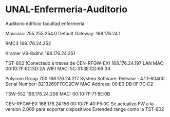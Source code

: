 # UNAL-Enfermeria-Auditorio
Auditorio edificio facultad enfermeria

Mascara: 255.255.254.0
Default Gateway: 168.176.24.1

RMC3
168.176.24.252

Kramer VS-8x8hn
168.176.24.251

TST-602 (Conectado a traves de CEN-RFGW-EX)
168.176.24.197
LAN MAC: 00:10:7F:6C:5D:2A
WIFI MAC: 5C:31:3E:CD:69:34

Polycom Group 700
168.176.24.217
System Software: Release - 4.1.1-60400
Serial Number: 8213260F7CC2CW
MAC Address: 00:E0:DB:0F:7C:C2

TSW-552
168.176.24.208
MAC: 00:10:7F:71:8E:0B

CEN-RFGW-EX
168.176.24.156
00:10:7F:40:F5:0C
Se actualizo FW a la version 2.009 para soportar dispositivos Extended range como la TST-602